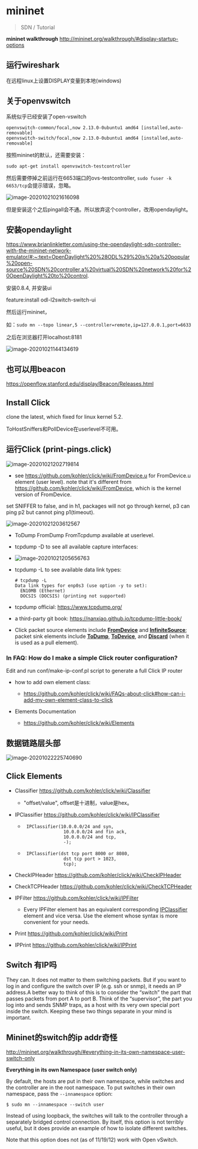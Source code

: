 # mininet

> SDN / Tutorial

**mininet walkthrough** http://mininet.org/walkthrough/#display-startup-options

## 运行wireshark

在远程linux上设置DISPLAY变量到本地(windows)

## 关于openvswitch

系统似乎已经安装了open-vswitch

```
openvswitch-common/focal,now 2.13.0-0ubuntu1 amd64 [installed,auto-removable]
openvswitch-switch/focal,now 2.13.0-0ubuntu1 amd64 [installed,auto-removable]
```
按照mininet的默认，还需要安装：
```
sudo apt-get install openvswitch-testcontroller
```
然后需要停掉之前运行在6653端口的ovs-testcontroller, `sudo fuser -k 6653/tcp`会提示错误，忽略。

![image-20201021021616098](2020-10-21-125911.assets/image-20201021021616098.png)

但是安装这个之后pingall会不通。所以放弃这个controller，改用opendaylight。

## 安装opendaylight

https://www.brianlinkletter.com/using-the-opendaylight-sdn-controller-with-the-mininet-network-emulator/#:~:text=OpenDaylight%20%28ODL%29%20is%20a%20popular%20open-source%20SDN%20controller,a%20virtual%20SDN%20network%20for%20OpenDaylight%20to%20control.

安装0.8.4, 并安装ui

feature:install odl-l2switch-switch-ui

然后运行mininet，

如：```sudo mn --topo linear,5 --controller=remote,ip=127.0.0.1,port=6633```

之后在浏览器打开localhost:8181

![image-20201021144134619](2020-10-21-125911.assets/image-20201021144134619.png)

## 也可以用beacon

https://openflow.stanford.edu/display/Beacon/Releases.html

## Install Click

clone the latest, which fixed for linux kernel 5.2.

ToHostSniffers和PollDevice在userlevel不可用。

## 运行Click (print-pings.click)

![image-20201021202719814](2020-10-21-125911.assets/image-20201021202719814.png)

- see https://github.com/kohler/click/wiki/FromDevice.u for FromDevice.u element (user level). note that it's different from https://github.com/kohler/click/wiki/FromDevice, which is the kernel version of FromDevice.

set SNIFFER to false, and in h1, packages will not go through kernel, p3 can ping p2 but cannot ping p1(timeout). 

![image-20201021203612567](2020-10-21-125911.assets/image-20201021203612567.png)

- ToDump FromDump FromTcpdump available at userlevel.
- tcpdump -D to see all available capture interfaces:
- ![image-20201021205656763](2020-10-21-125911.assets/image-20201021205656763.png)

- tcpdump -L to see available data link types:

  ```
  # tcpdump -L
  Data link types for enp0s3 (use option -y to set):
    EN10MB (Ethernet)
    DOCSIS (DOCSIS) (printing not supported)
  ```

- tcpdump official: https://www.tcpdump.org/
  
- a third-party git book: https://nanxiao.github.io/tcpdump-little-book/
  
- Click packet source elements include [**FromDevice**](https://github.com/kohler/click/wiki/FromDevice) and [**InfiniteSource**](https://github.com/kohler/click/wiki/InfiniteSource); packet sink elements include [**ToDump**](https://github.com/kohler/click/wiki/ToDump), [**ToDevice**](https://github.com/kohler/click/wiki/ToDevice), and [**Discard**](https://github.com/kohler/click/wiki/Discard) (when it is used as a pull element).

### In FAQ: How do I make a simple Click router configuration?

Edit and run conf/make-ip-conf.pl script to generate a full Click IP router

- how to add own element class:
  - https://github.com/kohler/click/wiki/FAQs-about-click#how-can-i-add-my-own-element-class-to-click

- Elements Documentation
  - https://github.com/kohler/click/wiki/Elements

## 数据链路层头部

![image-20201022225740690](2020-10-21-125911.assets/image-20201022225740690.png)



## Click Elements

- Classifier https://github.com/kohler/click/wiki/Classifier

  - "offset/value", offset是十进制，value是hex。

- IPClassifier https://github.com/kohler/click/wiki/IPClassifier

  - ```
     IPClassifier(10.0.0.0/24 and syn,
                   10.0.0.0/24 and fin ack,
                   10.0.0.0/24 and tcp,
                   -);
    ```

  - ```
     IPClassifier(dst tcp port 8000 or 8080,
                   dst tcp port > 1023,
                   tcp);
    ```

- CheckIPHeader https://github.com/kohler/click/wiki/CheckIPHeader

- CheckTCPHeader https://github.com/kohler/click/wiki/CheckTCPHeader
- IPFilter https://github.com/kohler/click/wiki/IPFilter
  - Every IPFilter element has an equivalent corresponding [IPClassifier](https://github.com/kohler/click/wiki/IPClassifier) element and vice versa. Use the element whose syntax is more convenient for your needs.

- Print https://github.com/kohler/click/wiki/Print
- IPPrint https://github.com/kohler/click/wiki/IPPrint

## Switch 有IP吗

They can. It does not matter to them switching packets. But if you want to log in and configure the switch over IP (e.g. ssh or snmp), it needs an IP address.A better way to think of this is to consider the “switch” the part that passes packets from port A to port B. Think of the “supervisor”, the part you log into and sends SNMP traps, as a host with its very own special port inside the switch. Keeping these two things separate in your mind is important.

## Mininet的switch的ip addr奇怪

http://mininet.org/walkthrough/#everything-in-its-own-namespace-user-switch-only

**Everything in its own Namespace (user switch only)**

By default, the hosts are put in their own namespace, while switches and the controller are in the root namespace. To put switches in their own namespace, pass the `--innamespace` option:

```
$ sudo mn --innamespace --switch user
```

Instead of using loopback, the switches will talk to the controller through a separately bridged control connection. By itself, this option is not terribly useful, but it does provide an example of how to isolate different switches.

Note that this option does not (as of 11/19/12) work with Open vSwitch.